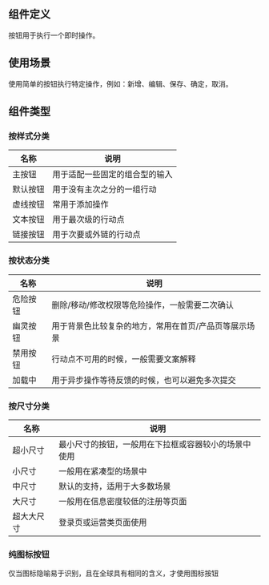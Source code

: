 ## 组件定义

按钮用于执行一个即时操作。

## 使用场景

使用简单的按钮执行特定操作，例如：新增、编辑、保存、确定，取消。

## 组件类型

### 按样式分类

| 名称 | 说明  |
| --- | ---  |
| 主按钮 | 用于适配一些固定的组合型的输入 |
| 默认按钮 | 用于没有主次之分的一组行动 |
| 虚线按钮 | 常用于添加操作 |
| 文本按钮 | 用于最次级的行动点 |
| 链接按钮 | 用于次要或外链的行动点 |

### 按状态分类

| 名称 | 说明  |
| --- | ---  |
| 危险按钮 | 删除/移动/修改权限等危险操作，一般需要二次确认 |
| 幽灵按钮 | 用于背景色比较复杂的地方，常用在首页/产品页等展示场景 |
| 禁用按钮 | 行动点不可用的时候，一般需要文案解释 |
| 加载中 | 用于异步操作等待反馈的时候，也可以避免多次提交 |

### 按尺寸分类

| 名称 | 说明  |
| --- | ---  |
| 超小尺寸 | 最小尺寸的按钮，一般用在下拉框或容器较小的场景中使用 |
| 小尺寸 | 一般用在紧凑型的场景中 |
| 中尺寸 | 默认的支持，适用于大多数场景 |
| 大尺寸 | 一般用在信息密度较低的注册等页面 |
| 超大大尺寸 | 登录页或运营类页面使用 |

### 纯图标按钮

仅当图标隐喻易于识别，且在全球具有相同的含义，才使用图标按钮
